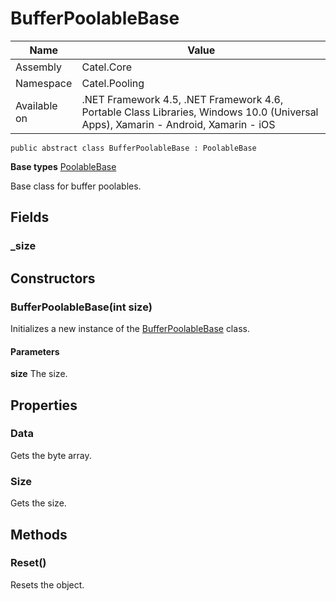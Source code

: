 

# BufferPoolableBase

Name|Value
---|---
Assembly|Catel.Core
Namespace|Catel.Pooling
Available on|.NET Framework 4.5, .NET Framework 4.6, Portable Class Libraries, Windows 10.0 (Universal Apps), Xamarin - Android, Xamarin - iOS

```
public abstract class BufferPoolableBase : PoolableBase
```

**Base types**
[PoolableBase](/Catel.Core\Catel\Pooling\PoolableBase.md)


Base class for buffer poolables.



## Fields

### _size

## Constructors

### BufferPoolableBase(int size)

Initializes a new instance of the [BufferPoolableBase](#) class.

#### Parameters

**size**
The size.



## Properties

### Data

Gets the byte array.



### Size

Gets the size.



## Methods

### Reset()

Resets the object.




